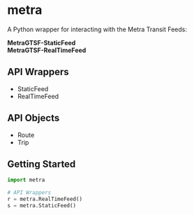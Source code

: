 # metra
A Python wrapper for interacting with the Metra Transit Feeds:  

**MetraGTSF-StaticFeed**  
**MetraGTSF-RealTimeFeed**


## API Wrappers
- StaticFeed
- RealTimeFeed

## API Objects
- Route
- Trip

## Getting Started
```python
import metra

# API Wrappers
r = metra.RealTimeFeed()
s = metra.StaticFeed()

```